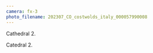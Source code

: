 ```yaml
---
camera: fx-3
photo_filename: 202307_CO_costwolds_italy_000057990008
---
```


Cathedral 2.

Catedral 2.